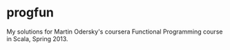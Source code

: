 progfun
=======

My solutions for Martin Odersky's coursera Functional Programming course in Scala, Spring 2013.

